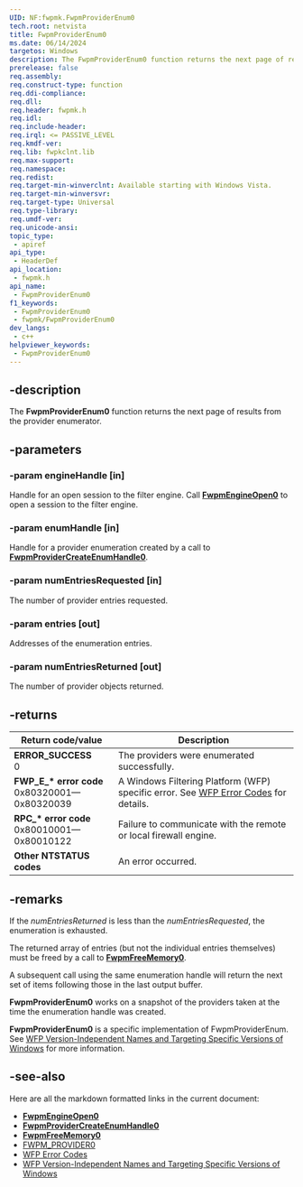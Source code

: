```yaml
---
UID: NF:fwpmk.FwpmProviderEnum0
tech.root: netvista
title: FwpmProviderEnum0
ms.date: 06/14/2024
targetos: Windows
description: The FwpmProviderEnum0 function returns the next page of results from the provider enumerator.
prerelease: false
req.assembly: 
req.construct-type: function
req.ddi-compliance: 
req.dll: 
req.header: fwpmk.h
req.idl: 
req.include-header: 
req.irql: <= PASSIVE_LEVEL
req.kmdf-ver: 
req.lib: fwpkclnt.lib
req.max-support: 
req.namespace: 
req.redist: 
req.target-min-winverclnt: Available starting with Windows Vista.
req.target-min-winversvr: 
req.target-type: Universal
req.type-library: 
req.umdf-ver: 
req.unicode-ansi: 
topic_type:
 - apiref
api_type:
 - HeaderDef
api_location:
 - fwpmk.h
api_name:
 - FwpmProviderEnum0
f1_keywords:
 - FwpmProviderEnum0
 - fwpmk/FwpmProviderEnum0
dev_langs:
 - c++
helpviewer_keywords:
 - FwpmProviderEnum0
---
```


## -description

The **FwpmProviderEnum0** function returns the next page of results from the provider enumerator.

## -parameters

### -param engineHandle [in]

Handle for an open session to the filter engine. Call **[FwpmEngineOpen0](nf-fwpmk-fwpmengineopen0.md)** to open a session to the filter engine.

### -param enumHandle [in]

Handle for a provider enumeration created by a call to **[FwpmProviderCreateEnumHandle0](nf-fwpmk-fwpmprovidercreateenumhandle0.md)**.

### -param numEntriesRequested [in]

The number of provider entries requested.

### -param entries [out]

Addresses of the enumeration entries.

### -param numEntriesReturned [out]

The number of provider objects returned.

## -returns

| Return code/value | Description |
|---|---|
| **ERROR_SUCCESS**<br>0 | The providers were enumerated successfully. |
| **FWP_E_\* error code**<br>0x80320001—0x80320039 | A Windows Filtering Platform (WFP) specific error. See [WFP Error Codes](/windows/win32/fwp/wfp-error-codes) for details. |
| **RPC_\* error code**<br>0x80010001—0x80010122 | Failure to communicate with the remote or local firewall engine. |
| **Other NTSTATUS codes** | An error occurred. |

## -remarks

If the *numEntriesReturned* is less than the *numEntriesRequested*, the enumeration is exhausted.

The returned array of entries (but not the individual entries themselves) must be freed by a call to **[FwpmFreeMemory0](nf-fwpmk-fwpmfreememory0.md)**.

A subsequent call using the same enumeration handle will return the next set of items following those in the last output buffer.

**FwpmProviderEnum0** works on a snapshot of the providers taken at the time the enumeration handle was created.

**FwpmProviderEnum0** is a specific implementation of FwpmProviderEnum. See [WFP Version-Independent Names and Targeting Specific Versions of Windows](/windows/desktop/FWP/wfp-version-independent-names-and-targeting-specific-versions-of-windows) for more information.

## -see-also

Here are all the markdown formatted links in the current document:

- **[FwpmEngineOpen0](nf-fwpmk-fwpmengineopen0.md)**
- **[FwpmProviderCreateEnumHandle0](nf-fwpmk-fwpmprovidercreateenumhandle0.md)**
- **[FwpmFreeMemory0](nf-fwpmk-fwpmfreememory0.md)**
- [FWPM_PROVIDER0](/windows/desktop/api/fwpmtypes/ns-fwpmtypes-fwpm_provider0)
- [WFP Error Codes](/windows/win32/fwp/wfp-error-codes)
- [WFP Version-Independent Names and Targeting Specific Versions of Windows](/windows/desktop/FWP/wfp-version-independent-names-and-targeting-specific-versions-of-windows)
